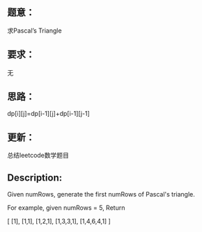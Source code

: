 ## 题意：
求Pascal’s Triangle

## 要求：
无

## 思路：
dp[i][j]=dp[i-1][j]+dp[i-1][j-1]

## 更新：
总结leetcode数学题目

## Description:
Given numRows, generate the first numRows of Pascal's triangle.

For example, given numRows = 5,
Return

[
     [1],
    [1,1],
   [1,2,1],
  [1,3,3,1],
 [1,4,6,4,1]
]


